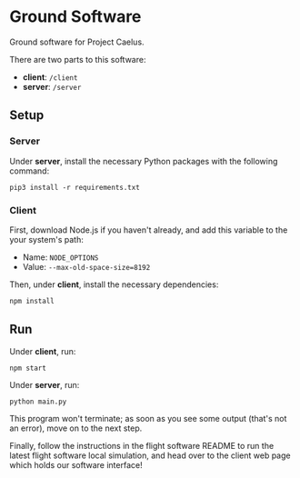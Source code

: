# Ground Software

Ground software for Project Caelus.

There are two parts to this software:

- __client__: `/client`
- __server__: `/server`

## Setup

### Server

Under __server__, install the necessary Python packages with the following command:

```
pip3 install -r requirements.txt
``` 

### Client

First, download Node.js if you haven't already, and add this variable to the your system's path:

- Name: `NODE_OPTIONS`
- Value: `--max-old-space-size=8192`

Then, under __client__, install the necessary dependencies:

```sh
npm install
```

## Run

Under __client__, run:

```
npm start
```

Under __server__, run:

```
python main.py
```

This program won't terminate; as soon as you see some output (that's not an error), move on to the next step.

Finally, follow the instructions in the flight software README to run the latest flight software local simulation, 
and head over to the client web page which holds our software interface!
